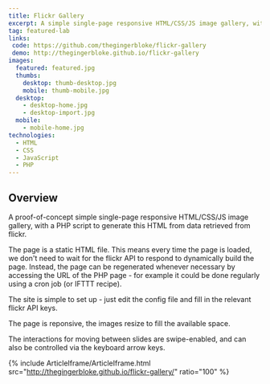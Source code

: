 ```yaml
---
title: Flickr Gallery
excerpt: A simple single-page responsive HTML/CSS/JS image gallery, with a PHP script to generate HTML from flickr
tag: featured-lab
links:
 code: https://github.com/thegingerbloke/flickr-gallery
 demo: http://thegingerbloke.github.io/flickr-gallery
images:
  featured: featured.jpg
  thumbs:
    desktop: thumb-desktop.jpg
    mobile: thumb-mobile.jpg
  desktop:
    - desktop-home.jpg
    - desktop-import.jpg
  mobile:
    - mobile-home.jpg
technologies:
  - HTML
  - CSS
  - JavaScript
  - PHP
---
```


## Overview

A proof-of-concept simple single-page responsive HTML/CSS/JS image gallery, with a PHP script to generate this HTML from data retrieved from flickr.

The page is a static HTML file. This means every time the page is loaded, we don't need to wait for the flickr API to respond to dynamically build the page. Instead, the page can be regenerated whenever necessary by accessing the URL of the PHP page - for example it could be done regularly using a cron job (or IFTTT recipe).

The site is simple to set up - just edit the config file and fill in the relevant flickr API keys.

The page is reponsive, the images resize to fill the available space.

The interactions for moving between slides are swipe-enabled, and can also be controlled via the keyboard arrow keys.

{% include ArticleIframe/ArticleIframe.html src="http://thegingerbloke.github.io/flickr-gallery/" ratio="100" %}

